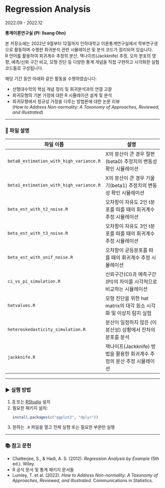 # Regression Analysis
2022.09 - 2022.12  

**통계이론연구실 (PI: Ilsang Ohn)**

본 저장소에는 2022년 9월부터 12월까지 인하대학교 이론통계연구실에서 학부연구생으로 활동하며 수행한 회귀분석 관련 시뮬레이션 및 분석 코드가 정리되어 있습니다.  
R 언어를 활용하여 회귀계수 추정의 분산, 잭나이프(Jackknife) 추정, 오차 분포의 영향, 예측/신뢰 구간 비교, 모형 진단 등 다양한 통계 개념을 직접 구현하고 시각화한 실험 코드들로 구성됩니다.

해당 기간 동안 아래와 같은 활동을 수행하였습니다:

- 선형대수학의 핵심 개념 정리 및 회귀분석과의 연결 고찰
- 회귀모형의 기본 가정에 대한 R 시뮬레이션 설계 및 분석
- 회귀모형에서 정규성 가정을 다루는 방법론에 대한 논문 리뷰  
  (*How to Address Non-normality: A Taxonomy of Approaches, Reviewed, and Illustrated*)


---

### 📁 파일 설명
| 파일 이름 | 설명 |
|-----------|------|
| `beta0_estimation_with_high_variance.R` | X의 분산이 큰 경우 절편(beta0) 추정치의 변동성 확인 시뮬레이션 |
| `beta1_estimation_with_high_variance.R` | X의 분산이 큰 경우 기울기(beta1) 추정치의 변동성 확인 시뮬레이션 |
| `beta_est_with_t2_noise.R` | 오차항이 자유도 2인 t분포를 따를 때의 회귀계수 추정 시뮬레이션 |
| `beta_est_with_t3_noise.R` | 오차항이 자유도 3인 t분포를 따를 때의 회귀계수 추정 시뮬레이션 |
| `beta_est_with_unif_noise.R` | 오차항이 균등분포를 따를 때의 회귀계수 추정 시뮬레이션 |
| `ci_vs_pi_simulation.R` | 신뢰구간(CI)과 예측구간(PI)의 차이를 시각적으로 비교하는 시뮬레이션 |
| `hatvalues.R` | 모형 진단을 위한 hat matrix의 대각 원소 시각화 및 이상치 탐지 실험 |
| `heteroskedasticity_simulation.R` | 분산이 일정하지 않은 (이분산성) 상황에서 잔차의 분포를 분석 |
| `jackknife.R` | 잭나이프(Jackknife) 방법을 활용한 회귀계수 추정의 분산 추정 시뮬레이션 |

---

### ▶️ 실행 방법

1. [R](https://cran.r-project.org/) 또는 [RStudio](https://posit.co/download/rstudio-desktop/) 설치
2. 필요한 패키지 설치:
    ```r
    install.packages(c("ggplot2", "dplyr"))
    ```
3. 원하는 `.R` 파일을 열고 전체 실행 또는 필요한 부분만 실행

---

### 📚 참고 문헌

- Chatterjee, S., & Hadi, A. S. (2012). *Regression Analysis by Example* (5th ed.). Wiley.
- R 공식 문서 및 통계 패키지 문서들
- Lumley, T. et al. (2022). *How to Address Non-normality: A Taxonomy of Approaches, Reviewed, and Illustrated*. Communications in Statistics.


